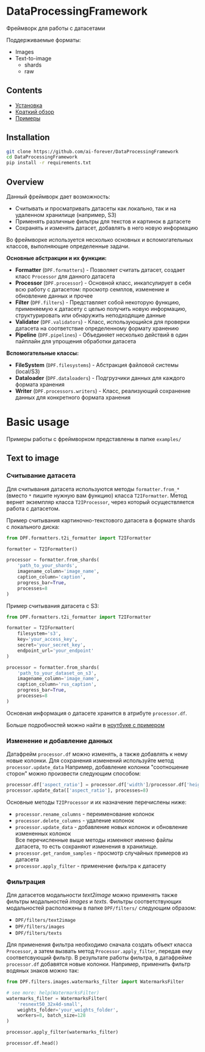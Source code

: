 # DataProcessingFramework

Фреймворк для работы с датасетами

Поддерживаемые форматы:
- Images
- Text-to-image
  - shards
  - raw
  
## Contents

- [Установка](#installation)
- [Краткий обзор](#overview)
- [Примеры](#basic-usage)

## Installation

```bash
git clone https://github.com/ai-forever/DataProcessingFramework
cd DataProcessingFramework
pip install -r requirements.txt
```

## Overview

Данный фреймворк дает возможность:
- Считывать и просматривать датасеты как локально, так и на удаленном хранилище (например, S3)
- Применять различные фильтры для текстов и картинок в датасете
- Сохранять и изменять датасет, добавлять в него новую информацию 

Во фреймворке используется несколько основных и вспомогательных классов, выполняющие определенные задачи.

**Основные абстракции и их функции:**
- **Formatter** (`DPF.formatters`) - Позволяет считать датасет, создает класс `Processor` для данного датасета
- **Processor** (`DPF.processor`) - Основной класс, инкапсулирует в себя всю работу с датасетом: просмотр семплов, изменение и обновление данных и прочее
- **Filter** (`DPF.filters`) - Представляет собой некоторую функцию, применяемую к датасету с целью получить новую информацию, структурировать или обнаружить неподходящие данные
- **Validator** (`DPF.validators`) - Класс, использующийся для проверки датасета на соответствие определенному формату хранению
- **Pipeline** (`DPF.pipelines`) - Объединяет несколько действий в один пайплайн для упрощения обработки датасета

**Вспомогательные классы:**

- **FileSystem** (`DPF.filesystems`) - Абстракция файловой системы (local/S3)
- **Dataloader** (`DPF.dataloaders`) - Подгрузчики данных для каждого формата хранения
- **Writer** (`DPF.processors.writers`) - Класс, реализующий сохранение данных для конкретного формата хранения

# Basic usage

Примеры работы с фреймворком представлены в папке `examples/`

## Text to image

### Считывание датасета

Для считывания датасета используются методы `formatter.from_*` (вместо `*` пишите нужную вам функцию) класса `T2IFormatter`. Метод вернет экземпляр класса `T2IProcessor`, через который осуществляется работа с датасетом.

Пример считывания картиночно-текстового датасета в формате shards с локального диска:
```python
from DPF.formatters.t2i_formatter import T2IFormatter

formatter = T2IFormatter()

processor = formatter.from_shards(
    'path_to_your_shards', 
    imagename_column='image_name',
    caption_column='caption',
    progress_bar=True,
    processes=8
)
```

Пример считывания датасета с S3:
```python
from DPF.formatters.t2i_formatter import T2IFormatter

formatter = T2IFormatter(
    filesystem='s3',
    key='your_access_key',
    secret='your_secret_key',
    endpoint_url='your_endpoint'
)

processor = formatter.from_shards(
    'path_to_your_dataset_on_s3', 
    imagename_column='image_name',
    caption_column='rus_caption',
    progress_bar=True,
    processes=8
)
```

Основная информация о датасете хранится в атрибуте `processor.df`. 

Больше подробностей можно найти в [ноутбуке с примером]()

### Изменение и добавление данных

Датафрейм `processor.df` можно изменять, а также добавлять к нему новые колонки. Для сохранения изменений используйте метод `processor.update_data` Например, добавление колонки "соотношение сторон" можно произвести следующим способом:
```python
processor.df['aspect_ratio'] = processor.df['width']/processor.df['height']
processor.update_data(['aspect_ratio'], processes=8)
```
Основные методы `T2IProcessor` и их назначение перечислены ниже:
- `processor.rename_columns` - переименование колонок
- `processor.delete_columns` - удаление колонок
- `processor.update_data` - добавление новых колонок и обновление измененных колонок<br>
Все перечисленные выше методы изменяют именно файлы датасета, то есть сохраняют изменения в хранилище.
- `processor.get_random_samples` - просмотр случайных примеров из датасета
- `processor.apply_filter` - применение фильтра к датасету

### Фильтрация

Для датасетов модальности *text2image* можно применять также фильтры модальностей *images* и *texts*. Фильтры соответствующих модальностей расположены в папке `DPF/filters/` следующим образом:
- `DPF/filters/text2image`
- `DPF/filters/images`
- `DPF/filters/texts`

Для применения фильтра необходимо сначала создать объект класса `Processor`, а затем вызвать метод `Processor.apply_filter`, передав ему соответсвующий фильтр. В результате работы фильтра, в датафрейме `processor.df` добавятся новые колонки. Например, применить фильтр водяных знаков можно так:
```python
from DPF.filters.images.watermarks_filter import WatermarksFilter

# see more: help(WatermarksFilter)
watermarks_filter = WatermarksFilter(
    'resnext50_32x4d-small',
    weights_folder='your_weights_folder',
    workers=8, batch_size=128
)

processor.apply_filter(watermarks_filter)

processor.df.head()
```
